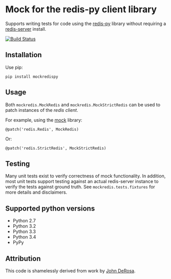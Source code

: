 # Mock for the redis-py client library

Supports writing tests for code using the [redis-py][redis-py] library 
without requiring a [redis-server][redis] install.

[![Build Status](https://travis-ci.org/locationlabs/mockredis.png)](https://travis-ci.org/locationlabs/mockredis)

## Installation

Use pip:

    pip install mockredispy

## Usage

Both `mockredis.MockRedis` and `mockredis.MockStrictRedis` can be
used to patch instances of the *redis client*.

For example, using the [mock][mock] library:
                   
    @patch('redis.Redis', MockRedis)
                               
Or:
                                       
    @patch('redis.StrictRedis', MockStrictRedis)

## Testing

Many unit tests exist to verify correctness of mock functionality. In addition, most
unit tests support testing against an actual redis-server instance to verify the tests
against ground truth. See `mockredis.tests.fixtures` for more details and disclaimers.

## Supported python versions

- Python 2.7
- Python 3.2
- Python 3.3
- Python 3.4
- PyPy

## Attribution

This code is shamelessly derived from work by [John DeRosa][john].

 [redis-py]: https://github.com/andymccurdy/redis-py
 [redis]:    http://redis.io
 [john]:     http://seeknuance.com/2012/02/18/replacing-redis-with-a-python-mock/
 [mock]:     http://www.voidspace.org.uk/python/mock/
